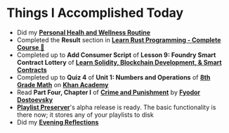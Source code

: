 # Things I Accomplished Today

- Did my **[Personal Healh and Wellness Routine](../../routines/2024/personal-health-and-wellness-routine/personal-health-and-wellness-routine-2024-week-8.md)**
- Completed the **Result** section in **[Learn Rust Programming - Complete Course 🦀](https://www.youtube.com/watch?v=BpPEoZW5IiY)**
- Completed up to **Add Consumer Script** of **Lesson 9: Foundry Smart Contract Lottery** of **[Learn Solidity, Blockchain Development, & Smart Contracts](https://www.youtube.com/watch?v=umepbfKp5rI)**
- Completed up to **Quiz 4** of **Unit 1: Numbers and Operations** of **[8th Grade Math](https://www.khanacademy.org/math/cc-eighth-grade-math)** on **[Khan Academy](https://www.khanacademy.org)**
- Read **Part Four, Chapter I** of **[Crime and Punishment](https://www.goodreads.com/book/show/7144.Crime_and_Punishment)** by **[Fyodor Dostoevsky](https://www.goodreads.com/author/show/3137322.Fyodor_Dostoevsky)**
- **[Playlist Preserver](https://github.com/evorhard/Playlist-Preserver)**'s alpha release is ready. The basic functionality is there now; it stores any of your playlists to disk
- Did my **[Evening Reflections](../../routines/evening-reflections.md)**
